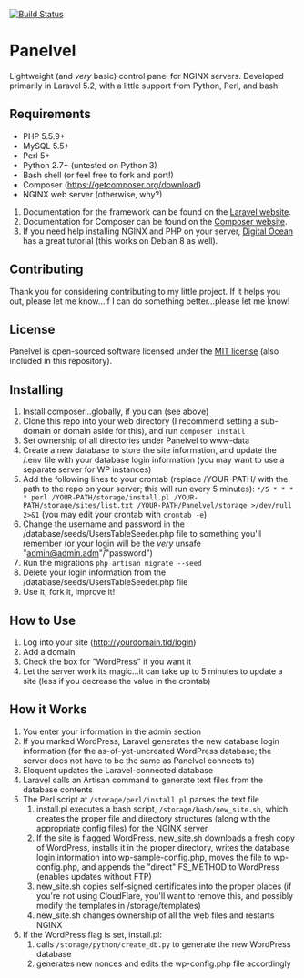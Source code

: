 [![Build Status](https://travis-ci.org/erikcaineolson/Panelvel.svg?branch=master)](https://travis-ci.org/erikcaineolson/Panelvel)

# Panelvel

Lightweight (and *very* basic) control panel for NGINX servers. Developed primarily in Laravel 5.2, with a little support from Python, Perl, and bash!

## Requirements

 * PHP 5.5.9+
 * MySQL 5.5+
 * Perl 5+ 
 * Python 2.7+ (untested on Python 3)
 * Bash shell (or feel free to fork and port!)
 * Composer (https://getcomposer.org/download)
 * NGINX web server (otherwise, why?)
 
 1. Documentation for the framework can be found on the [Laravel website](http://laravel.com/docs).
 2. Documentation for Composer can be found on the [Composer website](https://getcomposer.org/doc/).
 3. If you need help installing NGINX and PHP on your server, [Digital Ocean](https://www.digitalocean.com/community/tutorials/how-to-install-linux-nginx-mysql-php-lemp-stack-on-debian-7) has a great tutorial (this works on Debian 8 as well).

## Contributing

Thank you for considering contributing to my little project. If it helps you out, please let me know...if I can do something better...please let me know!

## License

Panelvel is open-sourced software licensed under the [MIT license](http://opensource.org/licenses/MIT) (also included in this repository).

## Installing

 1. Install composer...globally, if you can (see above)
 2. Clone this repo into your web directory (I recommend setting a sub-domain or domain aside for this), and run
    `composer install`
 3. Set ownership of all directories under Panelvel to www-data
 4. Create a new database to store the site information, and update the /.env file with your database login information (you may want to use a separate server for WP instances)
 5. Add the following lines to your crontab (replace /YOUR-PATH/ with the path to the repo on your server; this will run every 5 minutes):
    `*/5 * * * * perl /YOUR-PATH/storage/install.pl /YOUR-PATH/storage/sites/list.txt /YOUR-PATH/Panelvel/storage >/dev/null 2>&1`
    (you may edit your crontab with `crontab -e`)
 6. Change the username and password in the /database/seeds/UsersTableSeeder.php file to something you'll remember (or your login will be the _very_ unsafe "admin@admin.adm"/"password")  
 7. Run the migrations
    `php artisan migrate --seed`
 8. Delete your login information from the /database/seeds/UsersTableSeeder.php file
 9. Use it, fork it, improve it!
 
## How to Use
 1. Log into your site (http://yourdomain.tld/login)
 2. Add a domain
 3. Check the box for "WordPress" if you want it
 4. Let the server work its magic...it can take up to 5 minutes to update a site (less if you decrease the value in the crontab)

## How it Works
 1. You enter your information in the admin section
 2. If you marked WordPress, Laravel generates the new database login information (for the as-of-yet-uncreated WordPress database; the server does not have to be the same as Panelvel connects to) 
 3. Eloquent updates the Laravel-connected database
 3. Laravel calls an Artisan command to generate text files from the database contents
 4. The Perl script at `/storage/perl/install.pl` parses the text file
    1. install.pl executes a bash script, `/storage/bash/new_site.sh`, which creates the proper file and directory structures (along with the appropriate config files) for the NGINX server
    2. If the site is flagged WordPress, new_site.sh downloads a fresh copy of WordPress, installs it in the proper directory, writes the database login information into wp-sample-config.php, moves the file to wp-config.php, and appends the "direct" FS_METHOD to WordPress (enables updates without FTP)
    3. new_site.sh copies self-signed certificates into the proper places (if you're not using CloudFlare, you'll want to remove this, and possibly modify the templates in /storage/templates)
    4. new_site.sh changes ownership of all the web files and restarts NGINX
 5. If the WordPress flag is set, install.pl:
    1. calls `/storage/python/create_db.py` to generate the new WordPress database
    2. generates new nonces and edits the wp-config.php file accordingly
